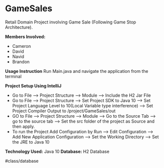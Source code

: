 # GameSales
Retail Domain Project involving Game Sale (Following Game Stop Architecture). 

**Members Involved:**
* Cameron
* David
* Navid
* Brandon


**Usage Instruction**
Run Main.java and navigate the application from the terminal

**Project Setup Using IntelliJ**
* Go to File --> Project Structure --> Module --> Include the H2 Jar File
* Go to File -->  Project Structure --> Set Project SDK to Java 10 --> Set Project Language  Level to 10(Local Variable type interference) --> Set Project Compiler Output to /project/GameSales/out
* GO to File --> Project Structure  --> Module --> Go to the Source Tab --> go to the source tab --> Set the src folder of the project as Source and then apply. 
* To run the Project Add Configuration by Run --> Edit Configuration --> Add New Application Configuration
 --> Set the Working Directory --> Set the JRE to Java 10



**Technology Used:** Java 10
**Database:** H2 Database


#class/database
